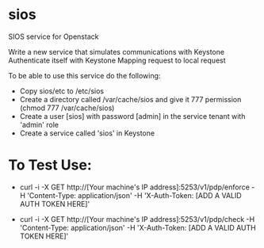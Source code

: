 sios
====

SIOS service for Openstack

Write a new service that simulates communications with Keystone 
Authenticate itself with Keystone
Mapping request to local request 

To be able to use this service do the following:
- Copy sios/etc to /etc/sios
- Create a directory called /var/cache/sios and give it 777 permission (chmod 777 /var/cache/sios)
- Create a user [sios] with password [admin] in the service tenant with 'admin' role
- Create a service called 'sios' in Keystone

To Test Use:
============
- curl -i -X GET http://[Your machine's IP address]:5253/v1/pdp/enforce -H 'Content-Type: application/json' -H 'X-Auth-Token: [ADD A VALID AUTH TOKEN HERE]'

- curl -i -X GET http://[Your machine's IP address]:5253/v1/pdp/check -H 'Content-Type: application/json' -H 'X-Auth-Token: [ADD A VALID AUTH TOKEN HERE]'
